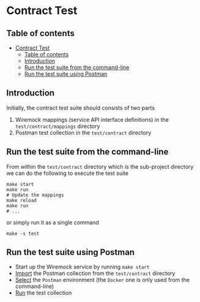 # Contract Test

## Table of contents

- [Contract Test](#contract-test)
  - [Table of contents](#table-of-contents)
  - [Introduction](#introduction)
  - [Run the test suite from the command-line](#run-the-test-suite-from-the-command-line)
  - [Run the test suite using Postman](#run-the-test-suite-using-postman)

## Introduction

Initially, the contract test suite should consists of two parts

1. Wiremock mappings (service API interface definitions) in the `test/contract/mappings` directory
2. Postman test collection in the `test/contract` directory

## Run the test suite from the command-line

From within the `test/contract` directory which is the sub-project directory we can do the following to execute the test suite

    make start
    make run
    # Update the mappings
    make reload
    make run
    # ...

or simply run it as a single command

    make -s test

## Run the test suite using Postman

- Start up the Wiremock service by running `make start`
- [Import](https://learning.postman.com/docs/getting-started/importing-and-exporting-data/) the Postman collection from the `test/contract` directory
- [Select](https://learning.postman.com/docs/sending-requests/managing-environments/#selecting-an-active-environment) the `Postman` environment (the `Docker` one is only used from the command-line)
- [Run](https://learning.postman.com/docs/running-collections/intro-to-collection-runs/) the test collection
